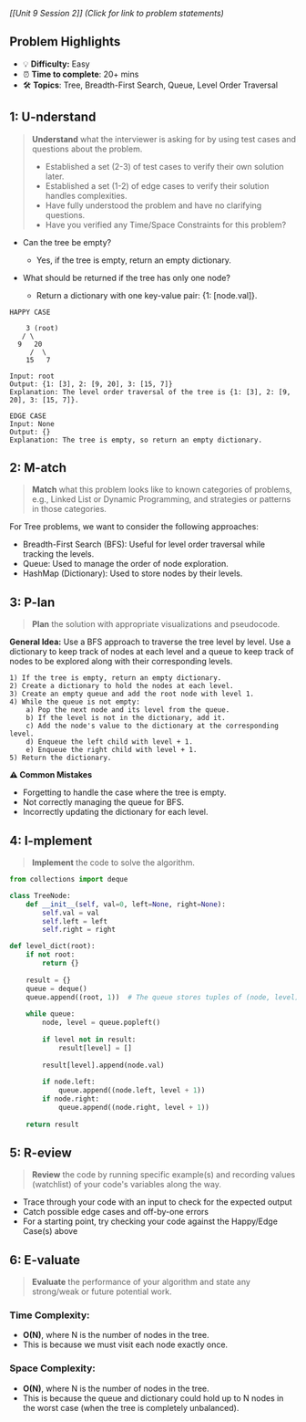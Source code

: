 *[[Unit 9 Session 2]] (Click for link to problem statements)*

## Problem Highlights

* 💡 **Difficulty:** Easy
* ⏰ **Time to complete**: 20+ mins
* 🛠️ **Topics**: Tree, Breadth-First Search, Queue, Level Order Traversal
    
## 1: U-nderstand

> **Understand** what the interviewer is asking for by using test cases and questions about the problem.
> - Established a set (2-3) of test cases to verify their own solution later.
> - Established a set (1-2) of edge cases to verify their solution handles complexities.
> - Have fully understood the problem and have no clarifying questions.
> - Have you verified any Time/Space Constraints for this problem?

- Can the tree be empty?
    - Yes, if the tree is empty, return an empty dictionary.

- What should be returned if the tree has only one node?
    - Return a dictionary with one key-value pair: {1: [node.val]}.

```
HAPPY CASE

    3 (root)
   / \
  9   20
     /  \
    15   7

Input: root
Output: {1: [3], 2: [9, 20], 3: [15, 7]}
Explanation: The level order traversal of the tree is {1: [3], 2: [9, 20], 3: [15, 7]}.
```
```
EDGE CASE
Input: None
Output: {}
Explanation: The tree is empty, so return an empty dictionary.
```

## 2: M-atch

> **Match** what this problem looks like to known categories of problems, e.g., Linked List or Dynamic Programming, and strategies or patterns in those categories.

For Tree problems, we want to consider the following approaches:

- Breadth-First Search (BFS): Useful for level order traversal while tracking the levels.
- Queue: Used to manage the order of node exploration.
- HashMap (Dictionary): Used to store nodes by their levels.

## 3: P-lan

> **Plan** the solution with appropriate visualizations and pseudocode.

**General Idea:** Use a BFS approach to traverse the tree level by level. Use a dictionary to keep track of nodes at each level and a queue to keep track of nodes to be explored along with their corresponding levels.

```
1) If the tree is empty, return an empty dictionary.
2) Create a dictionary to hold the nodes at each level.
3) Create an empty queue and add the root node with level 1.
4) While the queue is not empty:
    a) Pop the next node and its level from the queue.
    b) If the level is not in the dictionary, add it.
    c) Add the node's value to the dictionary at the corresponding level.
    d) Enqueue the left child with level + 1.
    e) Enqueue the right child with level + 1.
5) Return the dictionary.
```

**⚠️ Common Mistakes**

- Forgetting to handle the case where the tree is empty.
- Not correctly managing the queue for BFS.
- Incorrectly updating the dictionary for each level.

## 4: I-mplement

> **Implement** the code to solve the algorithm.

```python
from collections import deque

class TreeNode:
    def __init__(self, val=0, left=None, right=None):
        self.val = val
        self.left = left
        self.right = right

def level_dict(root):
    if not root:
        return {}
    
    result = {}
    queue = deque()
    queue.append((root, 1))  # The queue stores tuples of (node, level)
    
    while queue:
        node, level = queue.popleft()
        
        if level not in result:
            result[level] = []
        
        result[level].append(node.val)
        
        if node.left:
            queue.append((node.left, level + 1))
        if node.right:
            queue.append((node.right, level + 1))
    
    return result
```

## 5: R-eview

> **Review** the code by running specific example(s) and recording values (watchlist) of your code's variables along the way.

- Trace through your code with an input to check for the expected output
- Catch possible edge cases and off-by-one errors
- For a starting point, try checking your code against the Happy/Edge Case(s) above

## 6: E-valuate

> **Evaluate** the performance of your algorithm and state any strong/weak or future potential work.

### Time Complexity:
- **O(N)**, where N is the number of nodes in the tree.
- This is because we must visit each node exactly once.

### Space Complexity:
- **O(N)**, where N is the number of nodes in the tree.
- This is because the queue and dictionary could hold up to N nodes in the worst case (when the tree is completely unbalanced).